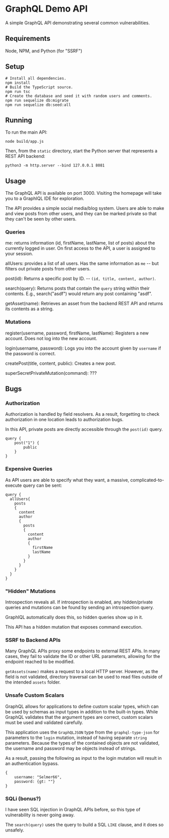 # GraphQL Demo API

A simple GraphQL API demonstrating several common vulnerabilities.

## Requirements

Node, NPM, and Python (for "SSRF")

## Setup

```
# Install all dependencies.
npm install
# Build the TypeScript source.
npm run tsc
# Create the database and seed it with random users and comments.
npm run sequelize db:migrate
npm run sequelize db:seed:all
```

## Running

To run the main API:

```
node build/app.js
```

Then, from the `static` directory, start the Python server that represents a REST API backend:

```
python3 -m http.server --bind 127.0.0.1 8081
```

## Usage

The GraphQL API is available on port 3000. Visiting the homepage will take you to a GraphIQL IDE for exploration.

The API provides a simple social media/blog system. Users are able to make and view posts from other users, and they can be marked private so that they can't be seen by other users.

### Queries

me: returns information (id, firstName, lastName, list of posts) about the currently logged in user. On first access to the API, a user is assigned to your session.

allUsers: provides a list of all users. Has the same information as `me` -- but filters out private posts from other users.

post(id): Returns a specific post by ID. -- `(id, title, content, author)`.

search(query): Returns posts that contain the `query` string within their contents. E.g., search("asdf") would return any post containing "asdf".

getAsset(name): Retrieves an asset from the backend REST API and returns its contents as a string.


### Mutations

register(username, password, firstName, lastName): Registers a new account. Does not log into the new account.

login(username, password): Logs you into the account given by `username` if the password is correct.

createPost(title, content, public): Creates a new post.

superSecretPrivateMutation(command): ???

## Bugs

### Authorization

Authorization is handled by field resolvers. As a result, forgetting to check authorization in one location leads to authorization bugs.

In this API, private posts are directly accessible through the `post(id)` query.

```
query {
    post("1") {
        public
    }
}
```

### Expensive Queries

As API users are able to specify what they want, a massive, complicated-to-execute query can be sent: 

```
query {
  allUsers{
    posts
    {
      content
      author
      {
        posts
        {
          content
          author
          {
            firstName
            lastName
          }
        }
      }
    }
  }
}
```

### "Hidden" Mutations

Introspection reveals all. If introspection is enabled, any hidden/private queries and mutations can be found by sending an introspection query.

GraphIQL automatically does this, so hidden queries show up in it.

This API has a hidden mutation that exposes command execution.

### SSRF to Backend APIs

Many GraphQL APIs proxy some endpoints to external REST APIs. In many cases, they fail to validate the ID or other URL parameters, allowing for the endpoint reached to be modified.

`getAssets(name)` makes a request to a local HTTP server. However, as the field is not validated, directory traversal can be used to read files outside of the intended `assets` folder.

### Unsafe Custom Scalars

GraphQL allows for applications to define custom scalar types, which can be used by schemas as input types in addition to the built-in types. While GraphQL validates that the argument types are correct, custom scalars must be used and validated carefully. 

This application uses the `GraphQLJSON` type from the `graphql-type-json` for parameters to the `login` mutation, instead of having separate `string` parameters. Because the types of the contained objects are not validated, the username and password may be objects instead of strings.

As a result, passing the following as input to the login mutation will result in an authentication bypass.
```
{
    username: "Selmer66",
    password: {gt: ""}
}
```

### SQLi (bonus?)

I have seen SQL injection in GraphQL APIs before, so this type of vulnerability is never going away.

The `search(query)` uses the query to build a SQL `LIKE` clause, and it does so unsafely. 
